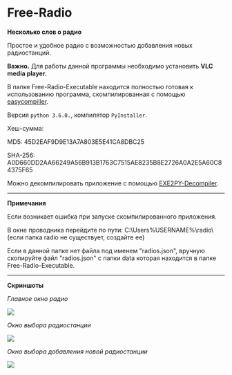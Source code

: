 # Free-Radio


**Несколько слов о радио**

Простое и удобное радио с возможностью добавления новых радиостанций.

**Важно.** Для работы данной программы необходимо установить **VLC media player.**


В папке Free-Radio-Executable находится полностью готовая к использованию программа, скомпилированная с помощью [easycompiller](https://github.com/topdefaultuser/easycompiller).

Версия ```python 3.6.0.```, компилятор ```PyInstaller```. 


Хеш-сумма:

MD5: 45D2EAF9D9E13A7A803E5E41CA8DBC25

SHA-256: A0D660DD2AA66249A56B913B1763C7515AE8235B8E2726A0A2E5A60C84375F65


Можно декомпилировать приложение с помощью [EXE2PY-Decompiler](https://github.com/topdefaultuser/EXE2PY-Decompiler).


<hr>


**Примечания**


Если возникает ошибка при запуске скомпилированного  приложения.

В окне проводника перейдите по пути: C:\Users\%USERNAME%\radio\ (если папка radio не существует, создайте ее)

Если в данной папке нет файла под именем "radios.json", вручную скопируйте файл "radios.json" с папки data
которая находится в папке Free-Radio-Executable.


<hr>


**Скриншоты**


_Главное окно радио_

![]( https://github.com/topdefaultuser/Free-Radio/blob/main/Screenshots/MainForm.PNG)


_Окно выбора радиостанции_

![]( https://github.com/topdefaultuser/Free-Radio/blob/main/Screenshots/SelectRadioStationForm.PNG)


_Окно выбора добавления новой радиостанции_

![]( https://github.com/topdefaultuser/Free-Radio/blob/main/Screenshots/AppendStationForm.PNG)